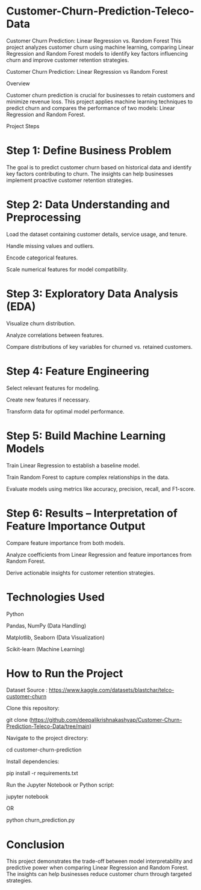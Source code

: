# Customer-Churn-Prediction-Teleco-Data
Customer Churn Prediction: Linear Regression vs. Random Forest This project analyzes customer churn using machine learning, comparing Linear Regression and Random Forest models to identify key factors influencing churn and improve customer retention strategies.

Customer Churn Prediction: Linear Regression vs Random Forest

Overview

Customer churn prediction is crucial for businesses to retain customers and minimize revenue loss. This project applies machine learning techniques to predict churn and compares the performance of two models: Linear Regression and Random Forest.

Project Steps

# Step 1: Define Business Problem

The goal is to predict customer churn based on historical data and identify key factors contributing to churn. The insights can help businesses implement proactive customer retention strategies.

# Step 2: Data Understanding and Preprocessing

Load the dataset containing customer details, service usage, and tenure.

Handle missing values and outliers.

Encode categorical features.

Scale numerical features for model compatibility.

# Step 3: Exploratory Data Analysis (EDA)

Visualize churn distribution.

Analyze correlations between features.

Compare distributions of key variables for churned vs. retained customers.

# Step 4: Feature Engineering

Select relevant features for modeling.

Create new features if necessary.

Transform data for optimal model performance.

# Step 5: Build Machine Learning Models

Train Linear Regression to establish a baseline model.

Train Random Forest to capture complex relationships in the data.

Evaluate models using metrics like accuracy, precision, recall, and F1-score.

# Step 6: Results – Interpretation of Feature Importance Output

Compare feature importance from both models.

Analyze coefficients from Linear Regression and feature importances from Random Forest.

Derive actionable insights for customer retention strategies.

# Technologies Used

Python

Pandas, NumPy (Data Handling)

Matplotlib, Seaborn (Data Visualization)

Scikit-learn (Machine Learning)

# How to Run the Project

Dataset Source : https://www.kaggle.com/datasets/blastchar/telco-customer-churn

Clone this repository:

git clone (https://github.com/deepalikrishnakashyap/Customer-Churn-Prediction-Teleco-Data/tree/main)

Navigate to the project directory:

cd customer-churn-prediction

Install dependencies:

pip install -r requirements.txt

Run the Jupyter Notebook or Python script:

jupyter notebook

OR

python churn_prediction.py

# Conclusion

This project demonstrates the trade-off between model interpretability and predictive power when comparing Linear Regression and Random Forest. The insights can help businesses reduce customer churn through targeted strategies.
